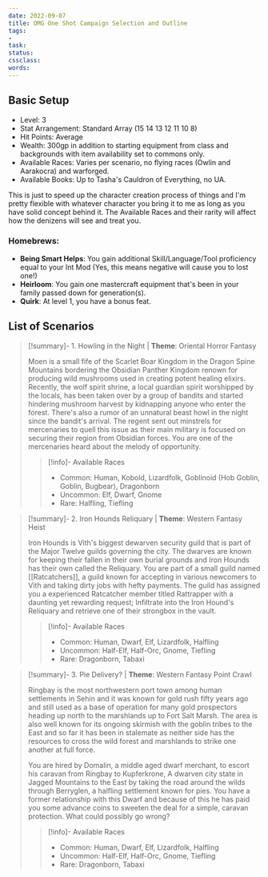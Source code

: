 ```yaml
---
date: 2022-09-07
title: OMG One Shot Campaign Selection and Outline
tags:
- 
task:
status:
cssclass:
words:
---
```

## Basic Setup
- Level: 3
- Stat Arrangement: Standard Array (15 14 13 12 11 10 8)
- Hit Points: Average
- Wealth: 300gp in addition to starting equipment from class and backgrounds with item availability set to commons only.
- Available Races: Varies per scenario, no flying races (Owlin and Aarakocra) and warforged.
- Available Books: Up to Tasha's Cauldron of Everything, no UA.

This is just to speed up the character creation process of things and I'm pretty flexible with whatever character you bring it to me as long as you have solid concept behind it. The Available Races and their rarity will affect how the denizens will see and treat you. 
### Homebrews: 
- **Being Smart Helps**: You gain additional Skill/Language/Tool proficiency equal to your Int Mod (Yes, this means negative will cause you to lost one!)
- **Heirloom**: You gain one mastercraft equipment that's been in your family passed down for generation(s).
- **Quirk**: At level 1, you have a bonus feat. 
## List of Scenarios
> [!summary]- 1. Howling in the Night 
>| **Theme**: Oriental Horror Fantasy
>
>Moen is a small fife of the Scarlet Boar Kingdom in the Dragon Spine Mountains bordering the Obsidian Panther Kingdom renown for producing wild mushrooms used in creating  potent healing elixirs. Recently, the wolf spirit shrine, a local guardian spirit worshipped by the locals, has been taken over by a group of bandits and started hindering mushroom harvest by kidnapping anyone who enter the forest. There's also a rumor of an unnatural beast howl in the night since the bandit's arrival. The regent sent out minstrels for mercenaries to quell this issue as their main military is focused on securing their region from Obsidian forces. You are one of the mercenaries heard about the melody of opportunity.
>> [!info]- Available Races
>>- Common: Human, Kobold, Lizardfolk, Goblinoid (Hob Goblin, Goblin, Bugbear), Dragonborn
>>- Uncommon: Elf, Dwarf, Gnome
>>- Rare: Halfling, Tiefling

> [!summary]- 2. Iron Hounds Reliquary 
>| **Theme**: Western Fantasy Heist 
>
>Iron Hounds is Vith's biggest dewarven security guild that is part of the Major Twelve guilds governing the city. The dwarves are known for keeping their fallen in their own burial grounds and Iron Hounds has their own called the Reliquary. You are part of a small guild named [[Ratcatchers]], a guild known for accepting in various newcomers to Vith and taking dirty jobs with hefty payments. The guild has assigned you a experienced Ratcatcher member titled Rattrapper with a daunting yet rewarding request; Infiltrate into the Iron Hound's Reliquary and retrieve one of their strongbox in the vault. 
>> [!info]- Available Races
>> - Common: Human, Dwarf, Elf, Lizardfolk, Halfling
>> - Uncommon: Half-Elf, Half-Orc, Gnome, Tiefling
>> - Rare: Dragonborn, Tabaxi

> [!summary]- 3. Pie Delivery?
>| **Theme**: Western Fantasy Point Crawl
>
>Ringbay is the most northwestern port town among human settlements in Sehin and it was known for gold rush fifty years ago and still used as a base of operation for many gold prospectors heading up north to the marshlands up to Fort Salt Marsh. The area is also well known for its ongoing skirmish with the goblin tribes to the East and so far it has been in stalemate as neither side has the resources to cross the wild forest and marshlands to strike one another at full force.
>
>You are hired by Domalin, a middle aged dwarf merchant, to escort his caravan from Ringbay to Kupferkrone, A dwarven city state in Jagged Mountains to the East by taking the road around the wilds through Berryglen, a halfling settlement known for pies. You have a former relationship with this Dwarf and because of this he has paid you some advance coins to sweeten the deal for a simple, caravan protection. What could possibly go wrong?
>>[!info]- Available Races
>>- Common: Human, Dwarf, Elf, Lizardfolk, Halfling
>>- Uncommon: Half-Elf, Half-Orc, Gnome, Tiefling
>>- Rare: Dragonborn, Tabaxi
